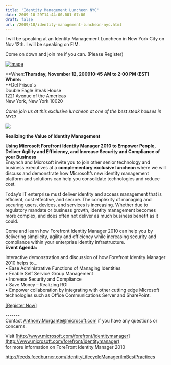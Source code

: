 ```yaml
---
title: 'Identity Management Luncheon NYC'
date: 2009-10-29T14:44:00.001-07:00
draft: false
url: /2009/10/identity-management-luncheon-nyc.html
---
```


I will be speaking at an Identity Management Luncheon in New York City on Nov 12th. I will be speaking on FIM.

Come on down and join me if you can. (Please Register)

[![image](http://www.ilmbestpractices.com/blog/uploaded_images/IdentityManagementLuncheonNYC_97DF/image_thumb.png "image")](http://www.ilmbestpractices.com/blog/uploaded_images/IdentityManagementLuncheonNYC_97DF/image.png)

**When:**Thursday, November 12, 200910:45 AM to 2:00 PM (EST)**  
**Where:**  
**Del Frisco's  
Double Eagle Steak House  
1221 Avenue of the Americas  
New York, New York 10020

_Come join us at this exclusive luncheon at one of the best steak houses in NYC!_

[![](http://www.digitalmoxie.com/clients/ensynch/luncheon/images/register-over_06.gif)](http://msevents.microsoft.com/cui/EventDetail.aspx?culture=en-US&EventID=1032428948&IO=VzNkDNbQiymkoJedlR62yA==)

**Realizing the Value of Identity Management**

**Using Microsoft Forefront Identity Manager 2010 to Empower People, Deliver Agility and Efficiency, and Increase Security and Compliance of your Business**  
Ensynch and Microsoft invite you to join other senior technology and business executives at a **complementary exclusive luncheon** where we will discuss and demonstrate how Microsoft’s new identity management platform and solutions can help you consolidate technologies and reduce cost.

Today’s IT enterprise must deliver identity and access management that is efficient, cost effective, and secure. The complexity of managing and securing users, devices, and services is increasing. Whether due to regulatory mandate or business growth, identity management becomes more complex, and does often not deliver as much business benefit as it could.

Come and learn how Forefront Identity Manager 2010 can help you by delivering simplicity, agility and efficiency while increasing security and compliance within your enterprise identity infrastructure.  
**Event Agenda:**

Interactive demonstration and discussion of how Forefront Identity Manager 2010 helps to...  
• Ease Administrative Functions of Managing Identities  
• Enable Self Service Group Management  
• Increase Security and Compliance  
• Save Money – Realizing ROI  
• Empower collaboration by integrating with other cutting edge Microsoft technologies such as Office Communications Server and SharePoint.

[\[Register Now\]](http://msevents.microsoft.com/cui/EventDetail.aspx?culture=en-US&EventID=1032428948&IO=VzNkDNbQiymkoJedlR62yA==)

\-------  
Contact [Anthony.Morgante@microsoft.com](mailto:Anthony.Morgante@microsoft.com) if you have any questions or concerns.

Visit [http://www.microsoft.com/forefront/identitymanager](http://www.microsoft.com/forefront/identitymanager)  
for more information on ForeFront Identity Manager 2010

http://feeds.feedburner.com/IdentityLifecycleManagerilmBestPractices